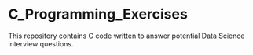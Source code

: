 # C_Programming_Exercises

This repository contains C code written to answer potential Data Science interview questions.
